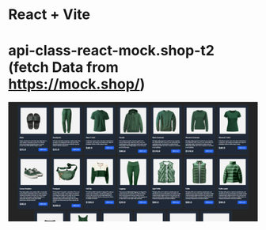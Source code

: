 # React + Vite

# api-class-react-mock.shop-t2 (fetch Data from https://mock.shop/)

 <img src="./output-t2.png"> 
